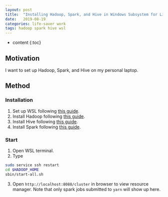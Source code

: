 ```yaml
---
layout: post
title:  "Installing Hadoop, Spark, and Hive in Windows Subsystem for Linux (WSL)"
date:   2019-08-19
categories: life-saver work
tags: hadoop spark hive wsl
---
```


* content
{:toc}

## Motivation

I want to set up Hadoop, Spark, and Hive on my personal laptop.



## Method

### Installation

1. Set up WSL following [this guide](https://docs.microsoft.com/en-us/windows/wsl/install-win10).
2. Install Hadoop following [this guide](https://kontext.tech/docs/DataAndBusinessIntelligence/p/install-hadoop-320-on-windows-10-using-windows-subsystem-for-linux-wsl).
3. Install Hive following [this guide](https://kontext.tech/docs/DataAndBusinessIntelligence/p/apache-hive-311-installation-on-windows-10-using-windows-subsystem-for-linux).
4. Install Spark following [this guide](https://kontext.tech/docs/DataAndBusinessIntelligence/p/apache-spark-243-installation-on-windows-10-using-windows-subsystem-for-linux).

### Start

1. Open WSL terminal.
2. Type
```sh
sudo service ssh restart
cd $HADOOP_HOME
sbin/start-all.sh
```
3. Open `http://localhost:8088/cluster` in browser to view resource manager. Note that only spark jobs submitted to `yarn` will show up here.